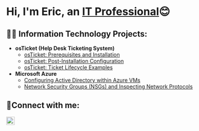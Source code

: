 <h1>Hi, I'm Eric, an <a href="https://linkedin.com/in/ericcarterjalil">IT Professional</a>😊</h1>

<h2>👨‍💻 Information Technology Projects:</h2>

- <b>osTicket (Help Desk Ticketing System)</b>
  - [osTicket: Prerequisites and Installation](https://github.com/EricCarterjalil/osticket-prereqs)
  - [osTicket: Post-Installation Configuration](https://github.com/EricCarterjalil/post-install-config) 
  - [osTicket: Ticket Lifecycle Examples](https://github.com/EricCarterjalil/ticket-lifecycle)
- <b>Microsoft Azure</b>
  - [Configuring Active Directory within Azure VMs](https://github.com/joshmadakorcc/configure-ad)
  - [Network Security Groups (NSGs) and Inspecting Network Protocols](https://github.com/joshmadakorcc/azure-network-protocols)

<h2>🤳Connect with me:</h2>


[<img align="left" alt="Josh | LinkedIn" width="22px" src="https://cdn.jsdelivr.net/npm/simple-icons@v3/icons/linkedin.svg" />][linkedin]



[linkedin]: https://linkedin.com/in/ericcarterjalil
